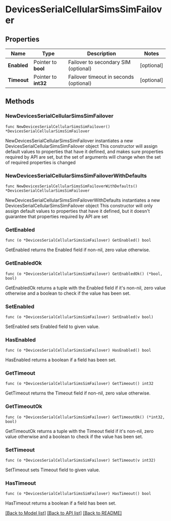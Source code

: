 # DevicesSerialCellularSimsSimFailover

## Properties

Name | Type | Description | Notes
------------ | ------------- | ------------- | -------------
**Enabled** | Pointer to **bool** | Failover to secondary SIM (optional) | [optional] 
**Timeout** | Pointer to **int32** | Failover timeout in seconds (optional) | [optional] 

## Methods

### NewDevicesSerialCellularSimsSimFailover

`func NewDevicesSerialCellularSimsSimFailover() *DevicesSerialCellularSimsSimFailover`

NewDevicesSerialCellularSimsSimFailover instantiates a new DevicesSerialCellularSimsSimFailover object
This constructor will assign default values to properties that have it defined,
and makes sure properties required by API are set, but the set of arguments
will change when the set of required properties is changed

### NewDevicesSerialCellularSimsSimFailoverWithDefaults

`func NewDevicesSerialCellularSimsSimFailoverWithDefaults() *DevicesSerialCellularSimsSimFailover`

NewDevicesSerialCellularSimsSimFailoverWithDefaults instantiates a new DevicesSerialCellularSimsSimFailover object
This constructor will only assign default values to properties that have it defined,
but it doesn't guarantee that properties required by API are set

### GetEnabled

`func (o *DevicesSerialCellularSimsSimFailover) GetEnabled() bool`

GetEnabled returns the Enabled field if non-nil, zero value otherwise.

### GetEnabledOk

`func (o *DevicesSerialCellularSimsSimFailover) GetEnabledOk() (*bool, bool)`

GetEnabledOk returns a tuple with the Enabled field if it's non-nil, zero value otherwise
and a boolean to check if the value has been set.

### SetEnabled

`func (o *DevicesSerialCellularSimsSimFailover) SetEnabled(v bool)`

SetEnabled sets Enabled field to given value.

### HasEnabled

`func (o *DevicesSerialCellularSimsSimFailover) HasEnabled() bool`

HasEnabled returns a boolean if a field has been set.

### GetTimeout

`func (o *DevicesSerialCellularSimsSimFailover) GetTimeout() int32`

GetTimeout returns the Timeout field if non-nil, zero value otherwise.

### GetTimeoutOk

`func (o *DevicesSerialCellularSimsSimFailover) GetTimeoutOk() (*int32, bool)`

GetTimeoutOk returns a tuple with the Timeout field if it's non-nil, zero value otherwise
and a boolean to check if the value has been set.

### SetTimeout

`func (o *DevicesSerialCellularSimsSimFailover) SetTimeout(v int32)`

SetTimeout sets Timeout field to given value.

### HasTimeout

`func (o *DevicesSerialCellularSimsSimFailover) HasTimeout() bool`

HasTimeout returns a boolean if a field has been set.


[[Back to Model list]](../README.md#documentation-for-models) [[Back to API list]](../README.md#documentation-for-api-endpoints) [[Back to README]](../README.md)


